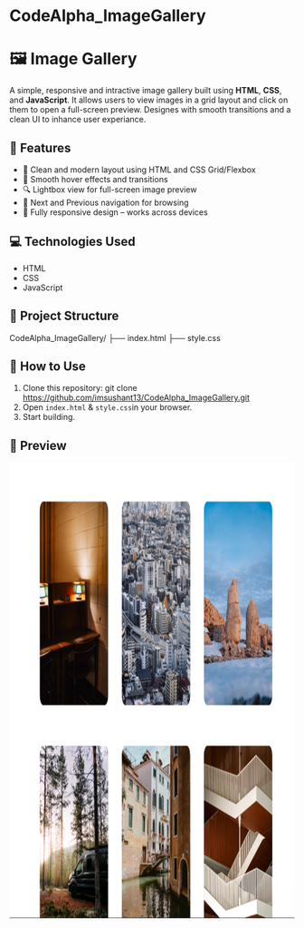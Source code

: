 # CodeAlpha_ImageGallery
# 🖼 Image Gallery

A simple, responsive and intractive image gallery built using **HTML**, **CSS**, and **JavaScript**. It allows users to view images in a grid layout and click on them to open a full-screen preview. Designes with smooth transitions and a clean UI to inhance user experiance.

## 🚀 Features
-  🎨 Clean and modern layout using HTML and CSS Grid/Flexbox
- 🌟 Smooth hover effects and transitions
- 🔍 Lightbox view for full-screen image preview
- 🔄 Next and Previous navigation for browsing
- 📱 Fully responsive design – works across devices

## 💻 Technologies Used
- HTML
- CSS
- JavaScript

## 📂 Project Structure
CodeAlpha_ImageGallery/
├── index.html
├── style.css


## 🧪 How to Use
1. Clone this repository:
git clone https://github.com/imsushant13/CodeAlpha_ImageGallery.git
2. Open `index.html` & `style.css`in your browser.
3. Start building.


## 📸 Preview
<img width="1659" height="804" alt="Screenshot 2025-07-19" src="https://github.com/imsushant13/CodeAlpha_ImageGallery/blob/master/image%20gallrey%20pic.png?raw=true" />
